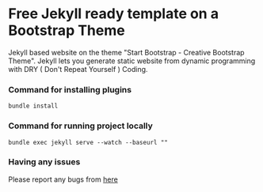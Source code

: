 # Free Jekyll ready template on a Bootstrap Theme
Jekyll based website on the theme "Start Bootstrap - Creative Bootstrap Theme".
Jekyll lets you generate static website from dynamic programming with DRY ( Don't Repeat Yourself ) Coding.  

### Command for installing plugins
`` bundle install ``

### Command for running project locally
`` bundle exec jekyll serve --watch --baseurl "" ``

### Having any issues
Please report any bugs from [here](https://github.com/IamManchanda/creative-bootstrap/issues/new)
